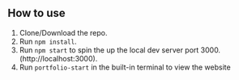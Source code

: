 
## How to use
1. Clone/Download the repo.
2. Run  ``` npm install ```.
4. Run ```npm start``` to spin the up the local dev server port 3000.(http://localhost:3000).
5. Run ```portfolio-start``` in the built-in terminal to view the website
